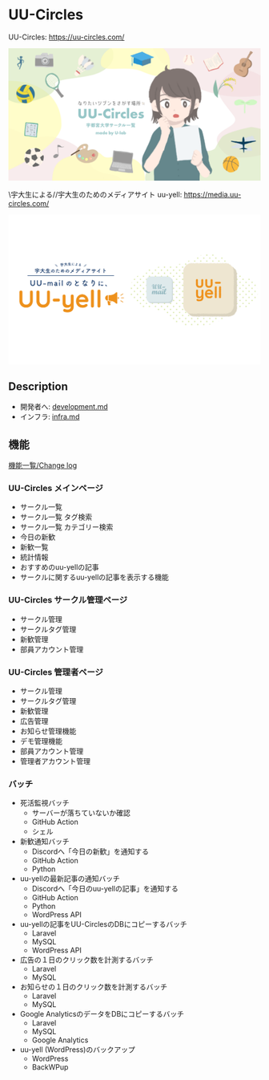 # UU-Circles

UU-Circles: https://uu-circles.com/

<p align="center">
<img src="./docs/uu-circles.png" alt="サークル一覧" />
</p>

\\宇大生による//宇大生のためのメディアサイト uu-yell: https://media.uu-circles.com/

<p align="center">
<img src="./docs/uuyell-post.png" alt="メディアサイト" />
</p>

## Description

- 開発者へ: [development.md](./docs/development.md)
- インフラ: [infra.md](./docs/infra.md)

## 機能

[機能一覧/Change log](https://ulab-uu.com/2021/04/22/uu-circles-uu-yell-change-log/)

### UU-Circles  メインページ

- サークル一覧
- サークル一覧 タグ検索
- サークル一覧 カテゴリー検索
- 今日の新歓
- 新歓一覧
- 統計情報
- おすすめのuu-yellの記事
- サークルに関するuu-yellの記事を表示する機能

### UU-Circles サークル管理ページ

- サークル管理
- サークルタグ管理
- 新歓管理
- 部員アカウント管理

### UU-Circles  管理者ページ

- サークル管理
- サークルタグ管理
- 新歓管理
- 広告管理
- お知らせ管理機能
- デモ管理機能
- 部員アカウント管理
- 管理者アカウント管理


### バッチ

- 死活監視バッチ
  - サーバーが落ちていないか確認
  - GitHub Action
  - シェル
- 新歓通知バッチ
  - Discordへ「今日の新歓」を通知する
  - GitHub Action
  - Python
- uu-yellの最新記事の通知バッチ
  - Discordへ「今日のuu-yellの記事」を通知する
  - GitHub Action
  - Python
  - WordPress API
- uu-yellの記事をUU-CirclesのDBにコピーするバッチ
  - Laravel
  - MySQL
  - WordPress API
- 広告の１日のクリック数を計測するバッチ
  - Laravel
  - MySQL
- お知らせの１日のクリック数を計測するバッチ
  - Laravel
  - MySQL
- Google AnalyticsのデータをDBにコピーするバッチ
  - Laravel
  - MySQL
  - Google Analytics
- uu-yell (WordPress)のバックアップ
  - WordPress
  - BackWPup
